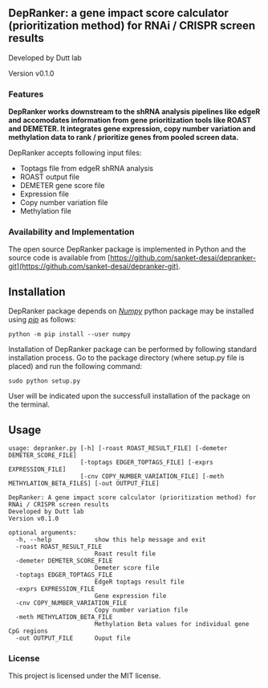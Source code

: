 ## DepRanker: a gene impact score calculator (prioritization method) for RNAi / CRISPR screen results

Developed by Dutt lab

Version v0.1.0

### Features
**DepRanker works downstream to the shRNA analysis pipelines like edgeR and accomodates information from gene prioritization tools like ROAST and DEMETER. It integrates gene expression, copy number variation and methylation data to rank / prioritize genes from pooled screen data.**

DepRanker accepts following input files:
-	Toptags file from edgeR shRNA analysis
-	ROAST output file
-	DEMETER gene score file
-	Expression file
-	Copy number variation file
-	Methylation file 


### Availability and Implementation
The open source DepRanker package is implemented in Python and the source code is available from [https://github.com/sanket-desai/depranker-git](https://github.com/sanket-desai/depranker-git).

## Installation
DepRanker package depends on <i>[Numpy](https://numpy.org/)</i> python package may be installed using <i>[pip](https://pypi.org/project/pip/)</i> as follows:

```
python -m pip install --user numpy
```
Installation of DepRanker package can be performed by following standard installation process. Go to the package directory (where setup.py file is placed) and run the following command:
```
sudo python setup.py
```
User will be indicated upon the successfull installation of the package on the terminal.
## Usage
```
usage: depranker.py [-h] [-roast ROAST_RESULT_FILE] [-demeter DEMETER_SCORE_FILE]
                    [-toptags EDGER_TOPTAGS_FILE] [-exprs EXPRESSION_FILE]
                    [-cnv COPY_NUMBER_VARIATION_FILE] [-meth METHYLATION_BETA_FILES] [-out OUTPUT_FILE]

DepRanker: A gene impact score calculator (prioritization method) for RNAi / CRISPR screen results
Developed by Dutt lab
Version v0.1.0

optional arguments:
  -h, --help            show this help message and exit
  -roast ROAST_RESULT_FILE
                        Roast result file
  -demeter DEMETER_SCORE_FILE
                        Demeter score file
  -toptags EDGER_TOPTAGS_FILE
                        EdgeR toptags result file
  -exprs EXPRESSION_FILE
                        Gene expression file
  -cnv COPY_NUMBER_VARIATION_FILE
                        Copy number variation file
  -meth METHYLATION_BETA_FILE
                        Methylation Beta values for individual gene CpG regions
  -out OUTPUT_FILE      Ouput file

```

### License
This project is licensed under the MIT license.
